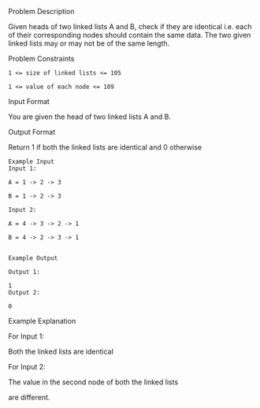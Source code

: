 Problem Description

Given heads of two linked lists A and B, check if they are identical i.e. each of their corresponding nodes should contain the same data. The two given linked lists may or may not be of the same length.


Problem Constraints
    
    1 <= size of linked lists <= 105
    
    1 <= value of each node <= 109



Input Format

You are given the head of two linked lists A and B.


Output Format

Return 1 if both the linked lists are identical and 0 otherwise

    
    Example Input
    Input 1:
    
    A = 1 -> 2 -> 3
    
    B = 1 -> 2 -> 3
    
    Input 2:
    
    A = 4 -> 3 -> 2 -> 1
    
    B = 4 -> 2 -> 3 -> 1
    
    
    Example Output
    
    Output 1:
    
    1
    Output 2:
    
    0
    

Example Explanation

For Input 1:

Both the linked lists are identical

For Input 2:

The value in the second node of both the linked lists

are different.
